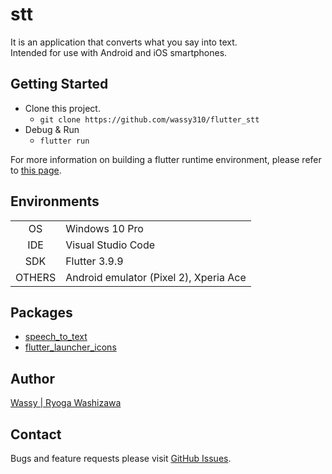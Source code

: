 # stt
It is an application that converts what you say into text.  
Intended for use with Android and iOS smartphones.

## Getting Started
- Clone this project.
  - `git clone https://github.com/wassy310/flutter_stt`
- Debug & Run
  - `flutter run`

For more information on building a flutter runtime environment, please refer to [this page](https://docs.flutter.dev/get-started/install).

## Environments
|        |                                        |
|  :-:   | -------------------------------------- |
| OS     | Windows 10 Pro                         |
| IDE    | Visual Studio Code                     |
| SDK    | Flutter 3.9.9                          |
| OTHERS | Android emulator (Pixel 2), Xperia Ace |

## Packages
- [speech_to_text](https://pub.dev/packages/speech_to_text)
- [flutter_launcher_icons](https://pub.dev/packages/flutter_launcher_icons)

## Author
[Wassy | Ryoga Washizawa](https://github.com/wassy310)

## Contact
Bugs and feature requests please visit [GitHub Issues](https://github.com/wassy310/flutter_camera_app/issues).